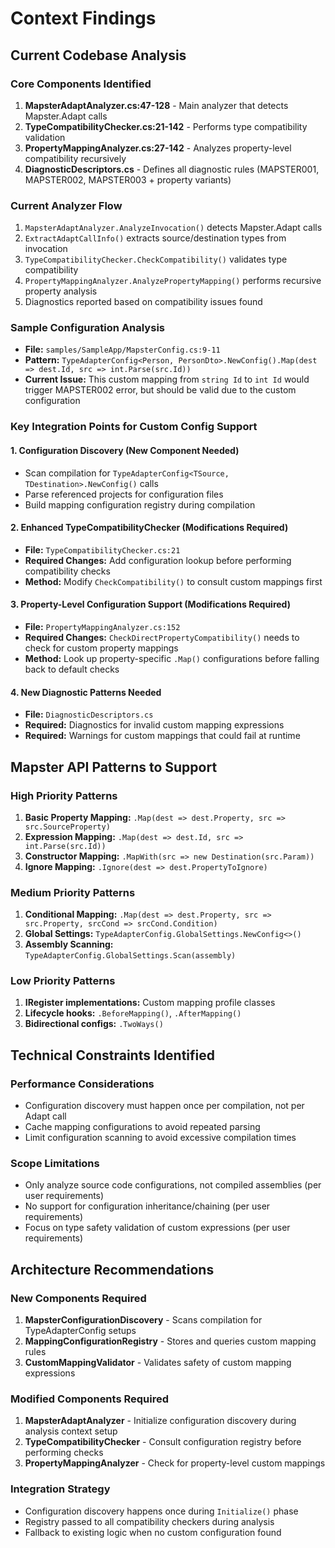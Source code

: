 # Context Findings

## Current Codebase Analysis

### Core Components Identified
1. **MapsterAdaptAnalyzer.cs:47-128** - Main analyzer that detects Mapster.Adapt calls
2. **TypeCompatibilityChecker.cs:21-142** - Performs type compatibility validation
3. **PropertyMappingAnalyzer.cs:27-142** - Analyzes property-level compatibility recursively
4. **DiagnosticDescriptors.cs** - Defines all diagnostic rules (MAPSTER001, MAPSTER002, MAPSTER003 + property variants)

### Current Analyzer Flow
1. `MapsterAdaptAnalyzer.AnalyzeInvocation()` detects Mapster.Adapt calls
2. `ExtractAdaptCallInfo()` extracts source/destination types from invocation
3. `TypeCompatibilityChecker.CheckCompatibility()` validates type compatibility
4. `PropertyMappingAnalyzer.AnalyzePropertyMapping()` performs recursive property analysis
5. Diagnostics reported based on compatibility issues found

### Sample Configuration Analysis
- **File:** `samples/SampleApp/MapsterConfig.cs:9-11`
- **Pattern:** `TypeAdapterConfig<Person, PersonDto>.NewConfig().Map(dest => dest.Id, src => int.Parse(src.Id))`
- **Current Issue:** This custom mapping from `string Id` to `int Id` would trigger MAPSTER002 error, but should be valid due to the custom configuration

### Key Integration Points for Custom Config Support

#### 1. Configuration Discovery (New Component Needed)
- Scan compilation for `TypeAdapterConfig<TSource, TDestination>.NewConfig()` calls
- Parse referenced projects for configuration files
- Build mapping configuration registry during compilation

#### 2. Enhanced TypeCompatibilityChecker (Modifications Required)
- **File:** `TypeCompatibilityChecker.cs:21`
- **Required Changes:** Add configuration lookup before performing compatibility checks
- **Method:** Modify `CheckCompatibility()` to consult custom mappings first

#### 3. Property-Level Configuration Support (Modifications Required)  
- **File:** `PropertyMappingAnalyzer.cs:152`
- **Required Changes:** `CheckDirectPropertyCompatibility()` needs to check for custom property mappings
- **Method:** Look up property-specific `.Map()` configurations before falling back to default checks

#### 4. New Diagnostic Patterns Needed
- **File:** `DiagnosticDescriptors.cs`
- **Required:** Diagnostics for invalid custom mapping expressions
- **Required:** Warnings for custom mappings that could fail at runtime

## Mapster API Patterns to Support

### High Priority Patterns
1. **Basic Property Mapping:** `.Map(dest => dest.Property, src => src.SourceProperty)`
2. **Expression Mapping:** `.Map(dest => dest.Id, src => int.Parse(src.Id))`
3. **Constructor Mapping:** `.MapWith(src => new Destination(src.Param))`
4. **Ignore Mapping:** `.Ignore(dest => dest.PropertyToIgnore)`

### Medium Priority Patterns
1. **Conditional Mapping:** `.Map(dest => dest.Property, src => src.Property, srcCond => srcCond.Condition)`
2. **Global Settings:** `TypeAdapterConfig.GlobalSettings.NewConfig<>()`
3. **Assembly Scanning:** `TypeAdapterConfig.GlobalSettings.Scan(assembly)`

### Low Priority Patterns
1. **IRegister implementations:** Custom mapping profile classes
2. **Lifecycle hooks:** `.BeforeMapping()`, `.AfterMapping()`
3. **Bidirectional configs:** `.TwoWays()`

## Technical Constraints Identified

### Performance Considerations
- Configuration discovery must happen once per compilation, not per Adapt call
- Cache mapping configurations to avoid repeated parsing
- Limit configuration scanning to avoid excessive compilation times

### Scope Limitations
- Only analyze source code configurations, not compiled assemblies (per user requirements)
- No support for configuration inheritance/chaining (per user requirements)
- Focus on type safety validation of custom expressions (per user requirements)

## Architecture Recommendations

### New Components Required
1. **MapsterConfigurationDiscovery** - Scans compilation for TypeAdapterConfig setups
2. **MappingConfigurationRegistry** - Stores and queries custom mapping rules
3. **CustomMappingValidator** - Validates safety of custom mapping expressions

### Modified Components Required
1. **MapsterAdaptAnalyzer** - Initialize configuration discovery during analysis context setup
2. **TypeCompatibilityChecker** - Consult configuration registry before performing checks
3. **PropertyMappingAnalyzer** - Check for property-level custom mappings

### Integration Strategy
- Configuration discovery happens once during `Initialize()` phase
- Registry passed to all compatibility checkers during analysis
- Fallback to existing logic when no custom configuration found